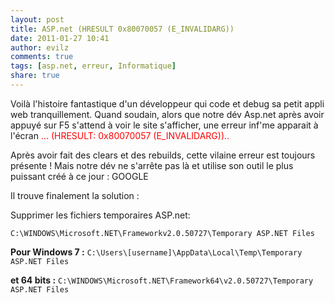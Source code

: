 ```yaml
---
layout: post
title: ASP.net (HRESULT 0x80070057 (E_INVALIDARG))
date: 2011-01-27 10:41
author: evilz
comments: true
tags: [asp.net, erreur, Informatique]
share: true
---
```

Voilà l'histoire fantastique d'un développeur qui code et debug sa petit appli web tranquillement. Quand soudain, alors que notre dév Asp.net après avoir appuyé sur F5 s'attend à voir le site s'afficher, une erreur inf'me apparait à l'écran <!--more-->
<span style="color: #ff0000;">... (HRESULT: 0x80070057 (E_INVALIDARG))..</span>

<span style="color: #ff0000;"> </span>

Après avoir fait des clears et des rebuilds, cette vilaine erreur est toujours présente !
Mais notre dév ne s'arrête pas là et utilise son outil le plus puissant créé à ce jour : GOOGLE

Il trouve finalement la solution :

Supprimer les fichiers temporaires ASP.net:

`C:\WINDOWS\Microsoft.NET\Frameworkv2.0.50727\Temporary ASP.NET Files`

**Pour  Windows 7 :**
`C:\Users\[username]\AppData\Local\Temp\Temporary ASP.NET Files`

**et 64 bits :**
`C:\WINDOWS\Microsoft.NET\Framework64\v2.0.50727\Temporary ASP.NET Files`
